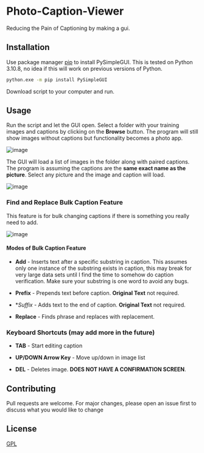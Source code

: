 # Photo-Caption-Viewer
Reducing the Pain of Captioning by making a gui.

## Installation

Use package manager [pip](https://pip.pypa.io/en/stable/) to install PySimpleGUI.  This is tested on Python 3.10.8, no idea if this will work on previous versions of Python.

```bash
python.exe -m pip install PySimpleGUI
```

Download script to your computer and run.

## Usage
Run the script and let the GUI open.
Select a folder with your training images and captions by clicking on the **Browse** button.  The program will still show images without captions but functionality becomes a photo app.

![image](https://user-images.githubusercontent.com/48573359/211654614-970fd97f-181d-4973-9ebd-7b03032ad594.png)

The GUI will load a list of images in the folder along with paired captions.  The program is assuming the captions are the **same exact name as the picture**. Select any picture and the image and caption will load.

![image](https://user-images.githubusercontent.com/48573359/211655290-b330af4f-c0a3-491c-a798-48dc46ce46bb.png)

### Find and Replace Bulk Caption Feature
This feature is for bulk changing captions if there is something you really need to add.  

![image](https://user-images.githubusercontent.com/48573359/211656649-1a1ac585-ca66-4312-a81d-299669642687.png)

#### Modes of Bulk Caption Feature
- **Add** - Inserts text after a specific substring in caption. This assumes only one instance of the substring exists in caption, this may break for very large data sets until I find the time to somehow do caption verification.  Make sure your substring is one word to avoid any bugs.

- **Prefix** - Prepends text before caption.  **Original Text** not required.

- **Suffix* - Adds text to the end of caption. **Original Text** not required.

- **Replace** - Finds phrase and replaces with replacement.

### Keyboard Shortcuts (may add more in the future)
- **TAB** - Start editing caption

- **UP/DOWN Arrow Key** - Move up/down in image list

- **DEL** - Deletes image. **DOES NOT HAVE A CONFIRMATION SCREEN**.




## Contributing

Pull requests are welcome. For major changes, please open an issue first
to discuss what you would like to change

## License

[GPL](https://choosealicense.com/licenses/gpl-3.0/)
